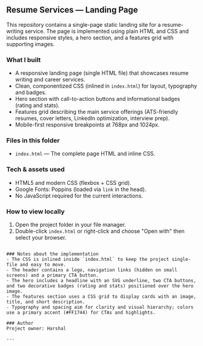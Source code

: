 ## Resume Services — Landing Page

This repository contains a single-page static landing site for a resume-writing service. The page is implemented using plain HTML and CSS and includes responsive styles, a hero section, and a features grid with supporting images.

### What I built
- A responsive landing page (single HTML file) that showcases resume writing and career services.
- Clean, componentized CSS (inlined in `index.html`) for layout, typography and badges.
- Hero section with call-to-action buttons and informational badges (rating and stats).
- Features grid describing the main service offerings (ATS-friendly resumes, cover letters, LinkedIn optimization, interview prep).
- Mobile-first responsive breakpoints at 768px and 1024px.

### Files in this folder
- `index.html` — The complete page HTML and inline CSS.


### Tech & assets used
- HTML5 and modern CSS (flexbox + CSS grid).
- Google Fonts: Poppins (loaded via `link` in the head).
- No JavaScript required for the current interactions.

### How to view locally
1. Open the project folder in your file manager.
2. Double-click `index.html` or right-click and choose "Open with" then select your browser.

```

### Notes about the implementation
- The CSS is inlined inside `index.html` to keep the project single-file and easy to move.
- The header contains a logo, navigation links (hidden on small screens) and a primary CTA button.
- The hero includes a headline with an SVG underline, two CTA buttons, and two decorative badges (rating and stats) positioned over the hero image.
- The features section uses a CSS grid to display cards with an image, title, and short description.
- Typography and spacing aim for clarity and visual hierarchy; colors use a primary accent (#FF1744) for CTAs and highlights.

### Author
Project owner: Harshal 

---
